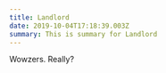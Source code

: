 ```yaml
---
title: Landlord
date: 2019-10-04T17:18:39.003Z
summary: This is summary for Landlord
---
```

Wowzers. Really?
